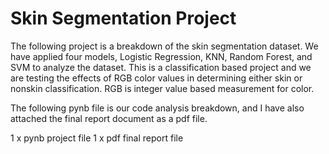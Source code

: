 # Skin Segmentation Project

The following project is a breakdown of the skin segmentation dataset. We have applied four models, Logistic Regression, KNN, Random Forest, and SVM to analyze the dataset. This is a classification based project and we are testing the effects of RGB color values in determining either skin or nonskin classification. RGB is integer value based measurement for color.

The following pynb file is our code analysis breakdown, and I have also attached the final report document as a pdf file.

1 x pynb project file
1 x pdf final report file
